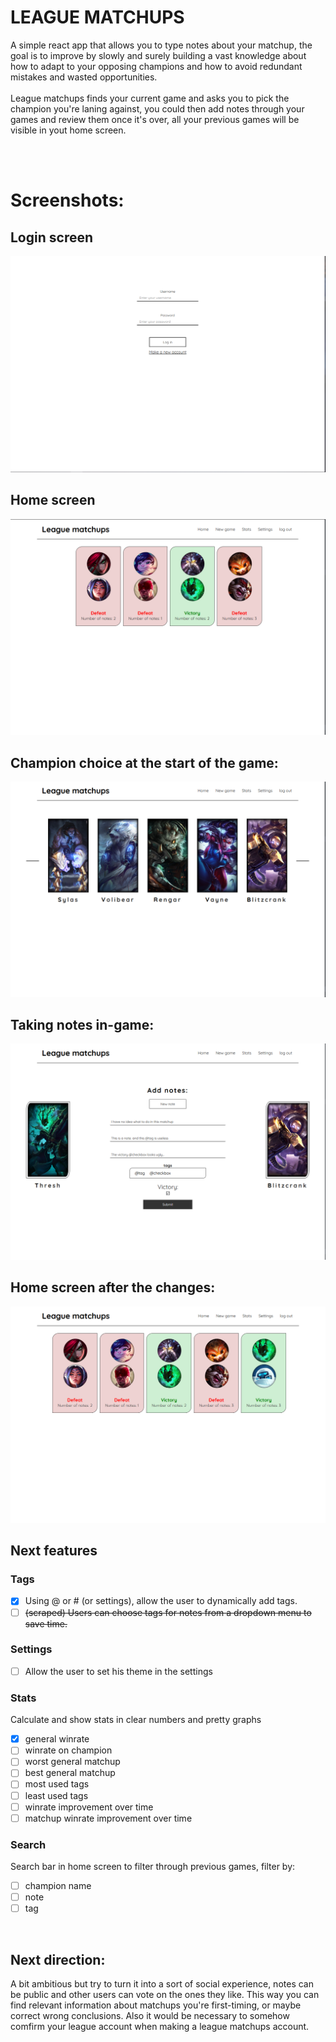 # LEAGUE MATCHUPS
A simple react app that allows you to type notes about your matchup, the goal is to improve by slowly and surely building a vast knowledge about how to adapt to your opposing champions and how to avoid redundant mistakes and wasted opportunities. 
<br />
<br />
League matchups finds your current game and asks you to pick the champion you're laning against, you could then add notes through your games and review them once it's over, all your previous games will be visible in yout home screen.

<br />
<br />

# Screenshots:
## Login screen
![Screenshot of the home screen](https://raw.githubusercontent.com/AChillFeeder/league-matchups/master/screenshots/login_screen.png)
## Home screen
![Screenshot of the home screen](https://raw.githubusercontent.com/AChillFeeder/league-matchups/master/screenshots/home_screen.png)
## Champion choice at the start of the game:
![Screenshot of the home screen](https://raw.githubusercontent.com/AChillFeeder/league-matchups/master/screenshots/champion_choice.png)
## Taking notes in-game:
![Screenshot of the home screen](https://raw.githubusercontent.com/AChillFeeder/league-matchups/master/screenshots/notes_form.png)
## Home screen after the changes:
![Screenshot of the home screen](https://raw.githubusercontent.com/AChillFeeder/league-matchups/master/screenshots/home_screen2.png)

## Next features 

### Tags 
- [x] Using @ or # (or settings), allow the user to dynamically add tags.
- [ ] ~~(scraped) Users can choose tags for notes from a dropdown menu to save time.~~

### Settings
- [ ] Allow the user to set his theme in the settings


### Stats 
Calculate and show stats in clear numbers and pretty graphs
- [x] general winrate
- [ ] winrate on champion
- [ ] worst general matchup
- [ ] best general matchup
- [ ] most used tags
- [ ] least used tags
- [ ] winrate improvement over time
- [ ] matchup winrate improvement over time

### Search 
Search bar in home screen to filter through previous games, filter by:
- [ ] champion name
- [ ] note
- [ ] tag
<br />


## Next direction:
A bit ambitious but try to turn it into a sort of social experience, notes can be public and other users can vote on the ones they like.
This way you can find relevant information about matchups you're first-timing, or maybe correct wrong conclusions.
Also it would be necessary to somehow comfirm your league account when making a league matchups account.
